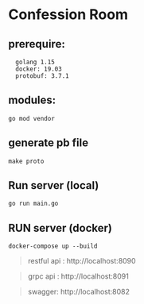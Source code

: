 # Confession Room
## prerequire:
```
  golang 1.15
  docker: 19.03
  protobuf: 3.7.1
```

## modules:
    go mod vendor
## generate pb file
    make proto
## Run server (local)
    go run main.go
## RUN server (docker)
    docker-compose up --build

> restful api : http://localhost:8090

> grpc api : http://localhost:8091

> swagger: http://localhost:8082